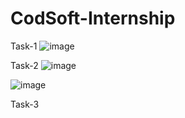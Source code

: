 # CodSoft-Internship

Task-1
![image](https://github.com/nitinverma1925/CodSoft-Internship-/assets/147927195/ae103d23-b124-417f-8541-dec4a95f4b84)

Task-2
![image](https://github.com/nitinverma1925/CodSoft-Internship-/assets/147927195/41605efa-55c6-4ae4-afea-ed463396d87d)

![image](https://github.com/nitinverma1925/CodSoft-Internship-/assets/147927195/77c42e7a-5984-46bf-b457-464523665558)

Task-3


